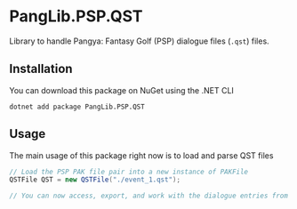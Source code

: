 # PangLib.PSP.QST

Library to handle Pangya: Fantasy Golf (PSP) dialogue files (`.qst`) files.

## Installation

You can download this package on NuGet using the .NET CLI

```
dotnet add package PangLib.PSP.QST
```

## Usage

The main usage of this package right now is to load and parse QST files

```cs
// Load the PSP PAK file pair into a new instance of PAKFile
QSTFile QST = new QSTFile("./event_1.qst");

// You can now access, export, and work with the dialogue entries from QST.Entries
```